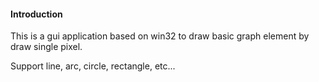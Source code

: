 #### Introduction

This is a gui application based on win32 to draw basic graph element by draw single pixel.

Support line, arc, circle, rectangle, etc...
